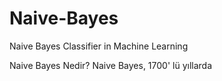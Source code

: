 # Naive-Bayes
Naive Bayes Classifier in Machine Learning

Naive Bayes Nedir?
Naive Bayes, 1700' lü yıllarda 
